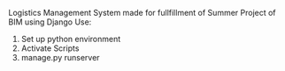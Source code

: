 Logistics Management System made for fullfillment of Summer Project of BIM using Django
Use:
1. Set up python environment
2. Activate Scripts
3. manage.py runserver
